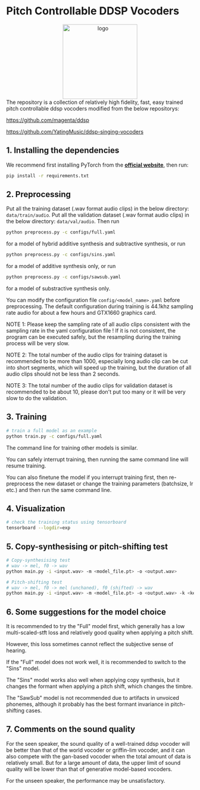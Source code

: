 # Pitch Controllable DDSP Vocoders
<div align="center">
<img src="https://storage.googleapis.com/ddsp/github_images/ddsp_logo.png" width="200px" alt="logo"></img>
</div>
The repository is a collection of relatively high fidelity, fast, easy trained pitch controllable ddsp vocoders modified from the below repositorys:

https://github.com/magenta/ddsp

https://github.com/YatingMusic/ddsp-singing-vocoders

## 1. Installing the dependencies
We recommend first installing PyTorch from the [**official website**](https://pytorch.org/), then run:
```bash
pip install -r requirements.txt 
```
## 2. Preprocessing
Put all the training dataset (.wav format audio clips) in the below directory:
`data/train/audio`.
Put all the validation dataset (.wav format audio clips) in the below directory:
`data/val/audio`.
Then run
```bash
python preprocess.py -c configs/full.yaml
```
for a model of hybrid additive synthesis and subtractive synthesis, or run
```bash
python preprocess.py -c configs/sins.yaml
```
for a model of additive synthesis only, or run
```bash
python preprocess.py -c configs/sawsub.yaml
```
for a model of substractive synthesis only.

You can modify the configuration file `config/<model_name>.yaml` before preprocessing. The default configuration during training is 44.1khz sampling rate audio for about a few hours and GTX1660 graphics card.

NOTE 1: Please keep the sampling rate of all audio clips consistent with the sampling rate in the yaml configuration file ! If it is not consistent, the program can be executed safely, but the resampling during the training process will be very slow.

NOTE 2: The total number of the audio clips for training dataset is recommended to be more than 1000, especially long audio clip can be cut into short segments, which will speed up the training, but the duration of all audio clips should not be less than 2 seconds.

NOTE 3: The total number of the audio clips for validation dataset is recommended to be about 10, please don't put too many or it will be very slow to do the validation.

## 3. Training
```bash
# train a full model as an example
python train.py -c configs/full.yaml
```
The command line for training other models is similar.

You can safely interrupt training, then running the same command line will resume training.

You can also finetune the model if you interrupt training first, then re-preprocess the new dataset or change the training parameters (batchsize, lr etc.) and then run the same command line.

## 4. Visualization
```bash
# check the training status using tensorboard
tensorboard --logdir=exp
```

## 5. Copy-synthesising or pitch-shifting test 
```bash
# Copy-synthesising test
# wav -> mel, f0 -> wav
python main.py -i <input.wav> -m <model_file.pt> -o <output.wav>
```
```bash
# Pitch-shifting test
# wav -> mel, f0 -> mel (unchaned), f0 (shifted) -> wav
python main.py -i <input.wav> -m <model_file.pt> -o <output.wav> -k <key(semitones)>
```

## 6. Some suggestions for the model choice
It is recommended to try the "Full" model first, which generally has a low multi-scaled-stft loss and relatively good quality when applying a pitch shift.

However, this loss sometimes cannot reflect the subjective sense of hearing.

If the "Full" model does not work well, it is recommended to switch to the "Sins" model.

The "Sins" model works also well when applying copy synthesis, but it changes the formant when applying a pitch shift, which changes the timbre.

The "SawSub" model is not recommended due to artifacts in unvoiced phonemes, although it probably has the best formant invariance in pitch-shifting cases.

## 7. Comments on the sound quality
For the seen speaker, the sound quality of a well-trained ddsp vocoder will be better than that of the world vocoder or griffin-lim vocoder, and it can also compete with the gan-based vocoder when the total amount of data is relatively small. But for a large amount of data, the upper limit of sound quality will be lower than that of generative model-based vocoders.

For the unseen speaker, the performance may be unsatisfactory.





